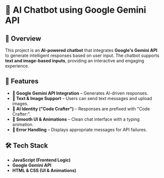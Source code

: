 # 🤖 AI Chatbot using Google Gemini API  

## 🌟 Overview  

This project is an **AI-powered chatbot** that integrates **Google's Gemini API** to generate intelligent responses based on user input. The chatbot supports **text and image-based inputs**, providing an interactive and engaging experience.  

## 🚀 Features  

- **🔹 Google Gemini API Integration** – Generates AI-driven responses.  
- **🔹 Text & Image Support** – Users can send text messages and upload images.  
- **🔹 AI Identity ("Code Crafter")** – Responses are prefixed with "Code Crafter:".  
- **🔹 Smooth UI & Animations** – Clean chat interface with a typing animation.  
- **🔹 Error Handling** – Displays appropriate messages for API failures.  

## 🛠️ Tech Stack  

- **JavaScript (Frontend Logic)**
- **Google Gemini API**
- **HTML & CSS (UI & Animations)**  

